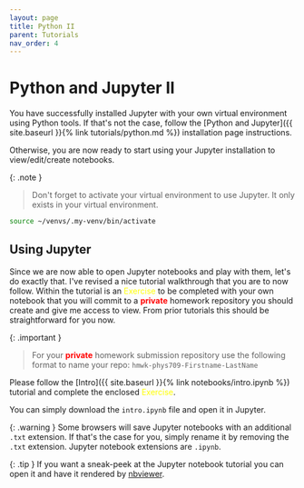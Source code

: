 ```yaml
---
layout: page
title: Python II
parent: Tutorials
nav_order: 4
---
```


# Python and Jupyter II

You have successfully installed Jupyter with your own virtual environment using Python tools. If that's not the case, follow the [Python and Jupyter]({{ site.baseurl }}{% link tutorials/python.md %}) installation page instructions.

Otherwise, you are now ready to start using your Jupyter installation to view/edit/create notebooks.

{: .note }
> Don't forget to activate your virtual environment to use Jupyter.
> It only exists in your virtual environment.
```zsh
source ~/venvs/.my-venv/bin/activate
```

## Using Jupyter

Since we are now able to open Jupyter notebooks and play with them, let's do exactly that. I've revised a nice tutorial walkthrough that you are to now follow.
Within the tutorial is an <span style="color:yellow">Exercise</span> to be completed with your own notebook that you will commit to a **<span style="color:red">private</span>** homework repository you should create and give me access to view. From prior tutorials this should be straightforward for you now.

{: .important }
> For your **<span style="color:red">private</span>** homework submission repository use the following format to name your repo:
> `hmwk-phys709-Firstname-LastName`

Please follow the [Intro]({{ site.baseurl }}{% link notebooks/intro.ipynb %}) tutorial and complete the enclosed <span style="color:yellow">Exercise</span>.

You can simply download the `intro.ipynb` file and open it in Jupyter.

{: .warning }
Some browsers will save Jupyter notebooks with an additional `.txt` extension. If that's the case for you, simply rename it by removing the `.txt` extension. Jupyter notebook extensions are `.ipynb`.

{: .tip }
If you want a sneak-peek at the Jupyter notebook tutorial you can open it and have it rendered by [nbviewer](https://nbviewer.org/).